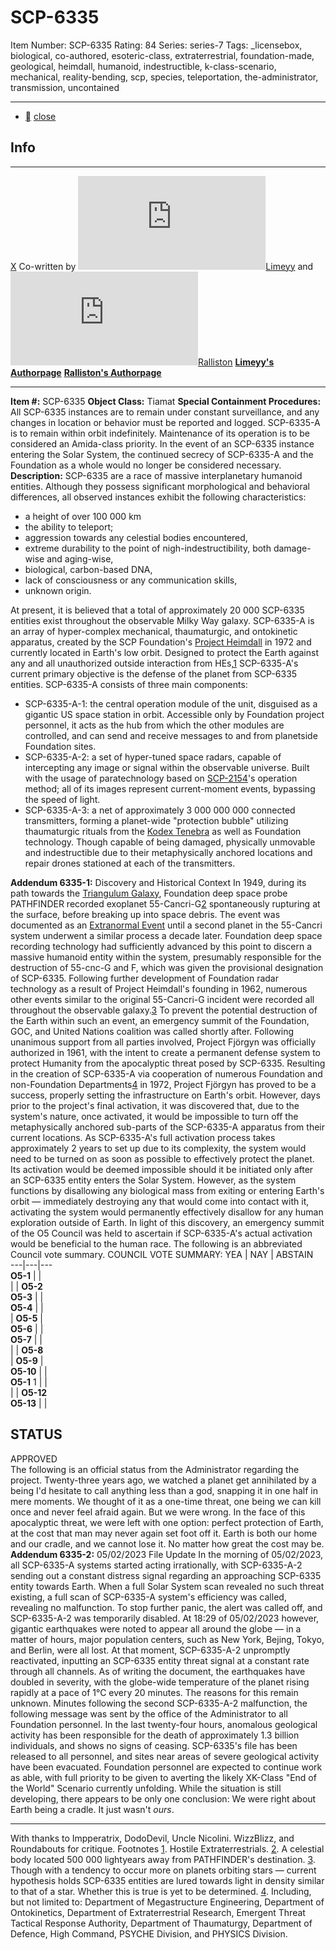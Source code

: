 # SCP-6335
Item Number: SCP-6335
Rating: 84
Series: series-7
Tags: _licensebox, biological, co-authored, esoteric-class, extraterrestrial, foundation-made, geological, heimdall, humanoid, indestructible, k-class-scenario, mechanical, reality-bending, scp, species, teleportation, the-administrator, transmission, uncontained

---

  * [](javascript:;)
[close](javascript:;)
## Info
* * *
[X](javascript:;)
Co-written by [![Limeyy](https://www.wikidot.com/avatar.php?userid=3533748&amp;size=small&amp;timestamp=1746971690)](http://www.wikidot.com/user:info/limeyy)[Limeyy](http://www.wikidot.com/user:info/limeyy) and [![Ralliston](https://www.wikidot.com/avatar.php?userid=5986843&amp;size=small&amp;timestamp=1746971690)](http://www.wikidot.com/user:info/ralliston)[Ralliston](http://www.wikidot.com/user:info/ralliston)
**[Limeyy's Authorpage](https://scp-wiki.wikidot.com/limey-s-citrus-corner)**
**[Ralliston's Authorpage](http://scp-wiki.wikidot.com/ralliston-s-authorpage)**
* * *

**Item #:** SCP-6335
**Object Class:** Tiamat
**Special Containment Procedures:** All SCP-6335 instances are to remain under constant surveillance, and any changes in location or behavior must be reported and logged. SCP-6335-A is to remain within orbit indefinitely. Maintenance of its operation is to be considered an Amida-class priority.
In the event of an SCP-6335 instance entering the Solar System, the continued secrecy of SCP-6335-A and the Foundation as a whole would no longer be considered necessary.
**Description:** SCP-6335 are a race of massive interplanetary humanoid entities. Although they possess significant morphological and behavioral differences, all observed instances exhibit the following characteristics:
  * a height of over 100 000 km
  * the ability to teleport;
  * aggression towards any celestial bodies encountered,
  * extreme durability to the point of nigh-indestructibility, both damage-wise and aging-wise,
  * biological, carbon-based DNA,
  * lack of consciousness or any communication skills,
  * unknown origin.

At present, it is believed that a total of approximately 20 000 SCP-6335 entities exist throughout the observable Milky Way galaxy.
SCP-6335-A is an array of hyper-complex mechanical, thaumaturgic, and ontokinetic apparatus, created by the SCP Foundation's [Project Heimdall](/project-heimdall) in 1972 and currently located in Earth's low orbit. Designed to protect the Earth against any and all unauthorized outside interaction from HEs,[1](javascript:;) SCP-6335-A's current primary objective is the defense of the planet from SCP-6335 entities.
SCP-6335-A consists of three main components:
  * SCP-6335-A-1: the central operation module of the unit, disguised as a gigantic US space station in orbit. Accessible only by Foundation project personnel, it acts as the hub from which the other modules are controlled, and can send and receive messages to and from planetside Foundation sites.
  * SCP-6335-A-2: a set of hyper-tuned space radars, capable of intercepting any image or signal within the observable universe. Built with the usage of paratechnology based on [SCP-2154](/scp-2154)'s operation method; all of its images represent current-moment events, bypassing the speed of light.
  * SCP-6335-A-3: a net of approximately 3 000 000 000 connected transmitters, forming a planet-wide "protection bubble" utilizing thaumaturgic rituals from the [Kodex Tenebra](/scp-6936) as well as Foundation technology. Though capable of being damaged, physically unmovable and indestructible due to their metaphysically anchored locations and repair drones stationed at each of the transmitters.

**Addendum 6335-1:** Discovery and Historical Context
In 1949, during its path towards the [Triangulum Galaxy](/scp-2399), Foundation deep space probe PATHFINDER recorded exoplanet 55-Cancri-G[2](javascript:;) spontaneously rupturing at the surface, before breaking up into space debris. The event was documented as an [Extranormal Event](/log-of-extranormal-events) until a second planet in the 55-Cancri system underwent a similar process a decade later. Foundation deep space recording technology had sufficiently advanced by this point to discern a massive humanoid entity within the system, presumably responsible for the destruction of 55-cnc-G and F, which was given the provisional designation of SCP-6335.
Following further development of Foundation radar technology as a result of Project Heimdall's founding in 1962, numerous other events similar to the original 55-Cancri-G incident were recorded all throughout the observable galaxy.[3](javascript:;) To prevent the potential destruction of the Earth within such an event, an emergency summit of the Foundation, GOC, and United Nations coalition was called shortly after. Following unanimous support from all parties involved, Project Fjörgyn was officially authorized in 1961, with the intent to create a permanent defense system to protect Humanity from the apocalyptic threat posed by SCP-6335.
Resulting in the creation of SCP-6335-A via cooperation of numerous Foundation and non-Foundation Departments[4](javascript:;) in 1972, Project Fjörgyn has proved to be a success, properly setting the infrastructure on Earth's orbit.
However, days prior to the project's final activation, it was discovered that, due to the system's nature, once activated, it would be impossible to turn off the metaphysically anchored sub-parts of the SCP-6335-A apparatus from their current locations. As SCP-6335-A's full activation process takes approximately 2 years to set up due to its complexity, the system would need to be turned on as soon as possible to effectively protect the planet. Its activation would be deemed impossible should it be initiated only after an SCP-6335 entity enters the Solar System.
However, as the system functions by disallowing any biological mass from exiting or entering Earth's orbit — immediately destroying any that would come into contact with it, activating the system would permanently effectively disallow for any human exploration outside of Earth.
In light of this discovery, an emergency summit of the O5 Council was held to ascertain if SCP-6335-A's actual activation would be beneficial to the human race. The following is an abbreviated Council vote summary.
COUNCIL VOTE SUMMARY:
YEA | NAY | ABSTAIN  
---|---|---  
**O5-1** |  |   
|  | **O5-2**  
**O5-3** |  |   
**O5-4** |  |   
| **O5-5** |   
**O5-6** |  |   
**O5-7** |  |   
|  | **O5-8**  
| **O5-9** |   
**O5-10** |  |   
**O5-1** 1 |  |   
|  | **O5-12**  
**O5-13** |  |   
  
STATUS  
---  
APPROVED  
The following is an official status from the Administrator regarding the project.
Twenty-three years ago, we watched a planet get annihilated by a being I'd hesitate to call anything less than a god, snapping it in one half in mere moments. We thought of it as a one-time threat, one being we can kill once and never feel afraid again. But we were wrong.
In the face of this apocalyptic threat, we were left with one option: perfect protection of Earth, at the cost that man may never again set foot off it. Earth is both our home and our cradle, and we cannot lose it. No matter how great the cost may be.
**Addendum 6335-2:** 05/02/2023 File Update
In the morning of 05/02/2023, all SCP-6335-A systems started acting irrationally, with SCP-6335-A-2 sending out a constant distress signal regarding an approaching SCP-6335 entity towards Earth. When a full Solar System scan revealed no such threat existing, a full scan of SCP-6335-A system's efficiency was called, revealing no malfunction. To stop further panic, the alert was called off, and SCP-6335-A-2 was temporarily disabled.
At 18:29 of 05/02/2023 however, gigantic earthquakes were noted to appear all around the globe — in a matter of hours, major population centers, such as New York, Bejing, Tokyo, and Berlin, were all lost. At that moment, SCP-6335-A-2 unpromptly reactivated, inputting an SCP-6335 entity threat signal at a constant rate through all channels.
As of writing the document, the earthquakes have doubled in severity, with the globe-wide temperature of the planet rising rapidly at a pace of 1°C every 20 minutes. The reasons for this remain unknown.
Minutes following the second SCP-6335-A-2 malfunction, the following message was sent by the office of the Administrator to all Foundation personnel.
In the last twenty-four hours, anomalous geological activity has been responsible for the death of approximately 1.3 billion individuals, and shows no signs of ceasing.
SCP-6335's file has been released to all personnel, and sites near areas of severe geological activity have been evacuated. Foundation personnel are expected to continue work as able, with full priority to be given to averting the likely XK-Class "End of the World" Scenario currently unfolding. While the situation is still developing, there appears to be only one conclusion:
We were right about Earth being a cradle. It just wasn't _ours_.
* * *
With thanks to Impperatrix, DodoDevil, Uncle Nicolini. WizzBlizz, and Roundabouts for critique.
Footnotes
[1](javascript:;). Hostile Extraterrestrials.
[2](javascript:;). A celestial body located 500 000 lightyears away from PATHFINDER's destination.
[3](javascript:;). Though with a tendency to occur more on planets orbiting stars — current hypothesis holds SCP-6335 entities are lured towards light in density similar to that of a star. Whether this is true is yet to be determined.
[4](javascript:;). Including, but not limited to: Department of Megastructure Engineering, Department of Ontokinetics, Department of Extraterrestrial Research, Emergent Threat Tactical Response Authority, Department of Thaumaturgy, Department of Defence, High Command, PSYCHE Division, and PHYSICS Division.